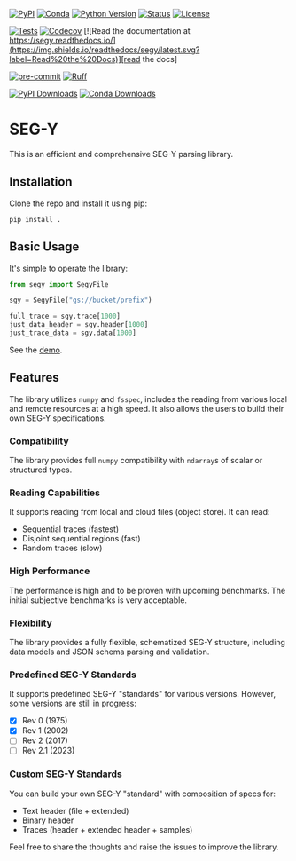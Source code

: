 [![PyPI](https://img.shields.io/pypi/v/segy.svg)][install_pip]
[![Conda](https://img.shields.io/conda/vn/conda-forge/segy)][install_conda]
[![Python Version](https://img.shields.io/pypi/pyversions/multidimio)][python version]
[![Status](https://img.shields.io/pypi/status/segy.svg)][status]
[![License](https://img.shields.io/pypi/l/segy)][apache 2.0 license]

[![Tests](https://github.com/TGSAI/segy/workflows/Tests/badge.svg)][tests]
[![Codecov](https://codecov.io/gh/TGSAI/segy/branch/main/graph/badge.svg)][codecov]
[![Read the documentation at https://segy.readthedocs.io/](https://img.shields.io/readthedocs/segy/latest.svg?label=Read%20the%20Docs)][read the docs]

[![pre-commit](https://img.shields.io/badge/pre--commit-enabled-brightgreen?logo=pre-commit&logoColor=white)][pre-commit]
[![Ruff](https://img.shields.io/endpoint?url=https://raw.githubusercontent.com/astral-sh/ruff/main/assets/badge/v2.json)][ruff]

[![PyPI Downloads](https://static.pepy.tech/personalized-badge/segy?period=total&units=international_system&left_color=grey&right_color=blue&left_text=PyPI%20downloads)][pypi_]
[![Conda Downloads](https://img.shields.io/conda/dn/conda-forge/segy?label=Conda%20downloads&style=flat)][conda-forge_]

[pypi_]: https://pypi.org/project/segy/
[conda-forge_]: https://anaconda.org/conda-forge/segy
[status]: https://pypi.org/project/segy/
[python version]: https://pypi.org/project/segy
[read the docs]: https://segy.readthedocs.io/
[tests]: https://github.com/TGSAI/segy/actions?workflow=Tests
[codecov]: https://app.codecov.io/gh/TGSAI/segy
[pre-commit]: https://github.com/pre-commit/pre-commit
[ruff]: (https://github.com/astral-sh/ruff)
[install_pip]: https://segy.readthedocs.io/en/latest/installation.html#using-pip-and-virtualenv
[install_conda]: https://segy.readthedocs.io/en/latest/installation.html#using-conda

# SEG-Y

This is an efficient and comprehensive SEG-Y parsing library.

## Installation

Clone the repo and install it using pip:

```shell
pip install .
```

## Basic Usage

It's simple to operate the library:

```python
from segy import SegyFile

sgy = SegyFile("gs://bucket/prefix")

full_trace = sgy.trace[1000]
just_data_header = sgy.header[1000]
just_trace_data = sgy.data[1000]
```

See the
[demo](https://dev.azure.com/TGSCloud/Datascience/_git/segy?path=/examples/demo.ipynb&version=GBmain&_a=preview).

## Features

The library utilizes `numpy` and `fsspec`, includes the reading from various local
and remote resources at a high speed. It also allows the users to build their own
SEG-Y specifications.

### Compatibility

The library provides full `numpy` compatibility with `ndarray`s of scalar or
structured types.

### Reading Capabilities

It supports reading from local and cloud files (object store). It can read:

- Sequential traces (fastest)
- Disjoint sequential regions (fast)
- Random traces (slow)

### High Performance

The performance is high and to be proven with upcoming benchmarks. The initial
subjective benchmarks is very acceptable.

### Flexibility

The library provides a fully flexible, schematized SEG-Y structure, including
data models and JSON schema parsing and validation.

### Predefined SEG-Y Standards

It supports predefined SEG-Y "standards" for various versions. However,
some versions are still in progress:

- [x] Rev 0 (1975)
- [x] Rev 1 (2002)
- [ ] Rev 2 (2017)
- [ ] Rev 2.1 (2023)

### Custom SEG-Y Standards

You can build your own SEG-Y "standard" with composition of specs for:

- Text header (file + extended)
- Binary header
- Traces (header + extended header + samples)

Feel free to share the thoughts and raise the issues to improve the library.

<!-- github-only -->

[apache 2.0 license]: https://github.com/TGSAI/segy/blob/main/LICENSE
